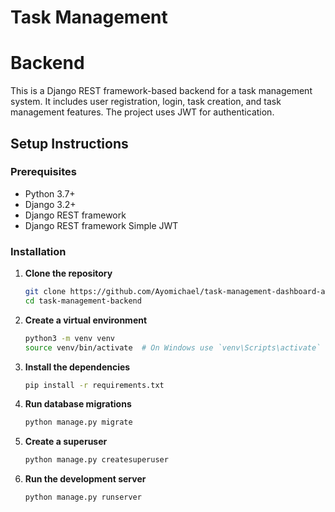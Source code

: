 
# Task Management

# Backend
This is a Django REST framework-based backend for a task management system. It includes user registration, login, task creation, and task management features. The project uses JWT for authentication.

## Setup Instructions

### Prerequisites

- Python 3.7+
- Django 3.2+
- Django REST framework
- Django REST framework Simple JWT

### Installation

1. **Clone the repository**

   ```bash
   git clone https://github.com/Ayomichael/task-management-dashboard-application.git
   cd task-management-backend
   ```

2. **Create a virtual environment**

   ```bash
   python3 -m venv venv
   source venv/bin/activate  # On Windows use `venv\Scripts\activate`
   ```

3. **Install the dependencies**

   ```bash
   pip install -r requirements.txt
   ```

4. **Run database migrations**

   ```bash
   python manage.py migrate
   ```

5. **Create a superuser**

   ```bash
   python manage.py createsuperuser
   ```

6. **Run the development server**

   ```bash
   python manage.py runserver
   ```
